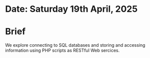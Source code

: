 #	Date: Saturday 19th April, 2025


#	Brief

We explore connecting to SQL databases and storing and accessing information using 
PHP scripts as RESTful Web sercices.